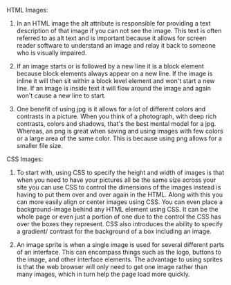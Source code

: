 HTML Images:

1) In an HTML image the alt attribute is responsible for providing a text description of that image if you can not see the image. This text is often referred to as alt text and is important because it allows for screen reader software to understand an image and relay it back to someone who is visually impaired.

2) If an image starts or is followed by a new line it is a block element because block elements always appear on a new line. If the image is inline it will then sit within a block level element and won't start a new line. If an image is inside text it will flow around the image and again won't cause a new line to start.

3) One benefit of using jpg is it allows for a lot of different colors and contrasts in a picture. When you think of a photograph, with deep rich contrasts, colors and shadows, that's the best mental model for a jpg. Whereas, an png is great when saving and using images with few colors or a large area of the same color. This is because using png allows for a smaller file size.


CSS Images:

1) To start with, using CSS to specify the height and width of images is that when you need to have your pictures all be the same size across your site you can use CSS to control the dimensions of the images instead is having to put them over and over again in the HTML. Along with this you can more easily align or center images using CSS. You can even place a background-image behind any HTML element using CSS. It can be the whole page or even just a portion of one due to the control the CSS has over the boxes they represent. CSS also introduces the ability to specify a gradient/ contrast for the background of a box including an image.     

2) An image sprite is when a single image is used for several different parts of an interface. This can encompass things such as the logo, buttons to the image, and other interface elements. The advantage to using sprites is that the web browser will only need to get one image rather than many images, which in turn help the page load more quickly.  
